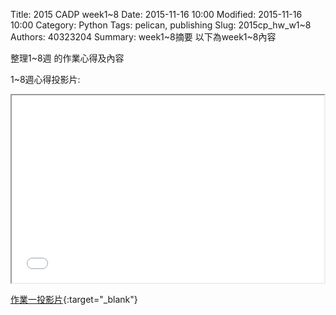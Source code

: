 Title: 2015 CADP week1~8
Date: 2015-11-16 10:00
Modified: 2015-11-16 10:00
Category: Python
Tags: pelican, publishing
Slug: 2015cp_hw_w1~8
Authors: 40323204
Summary: week1~8摘要
以下為week1~8內容

整理1~8週 的作業心得及內容

1~8週心得投影片:

<iframe src="simplest6.html" width="500" height="300"></iframe>

[作業一投影片](simplest6.html){:target="_blank"}


